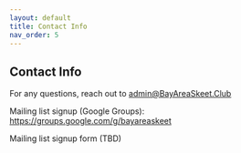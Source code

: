 ```yaml
---
layout: default
title: Contact Info
nav_order: 5
---
```


## Contact Info

For any questions, reach out to <a href="mailto:admin@BayAreaSkeet.Club">admin@BayAreaSkeet.Club</a>

Mailing list signup (Google Groups): <a href="https://groups.google.com/g/bayareaskeet">https://groups.google.com/g/bayareaskeet</a>

Mailing list signup form (TBD)
